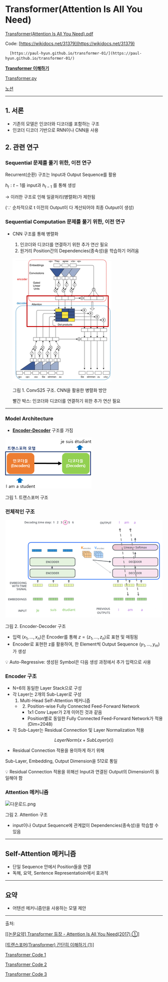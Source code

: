 # Transformer(Attention Is All You Need)

[Transformer(Attention Is All You Need).pdf](Transformer(Attention%20Is%20All%20You%20Need)%2027804034c39b4ccd97be4794d7555088/Transformer(Attention_Is_All_You_Need).pdf)

Code: [https://wikidocs.net/31379](https://wikidocs.net/31379)

      [https://paul-hyun.github.io/transformer-01/](https://paul-hyun.github.io/transformer-01/)

****[Transformer 이해하기](https://wikidocs.net/156986)****

[Transformer.py](Transformer(Attention%20Is%20All%20You%20Need)%2027804034c39b4ccd97be4794d7555088/Transformer.py)

[노션](Transformer(Attention%20Is%20All%20You%20Need)%2027804034c39b4ccd97be4794d7555088/Transformer%20Code%201%2008048e05388046aba29cb19296f0c475.md)

---

## 1. 서론

- 기존의 모델은 인코더와 디코더를 포함하는 구조
- 인코더 디코더 기반으로 RNN이나 CNN을 사용

## **2. 관련 연구**

### **Sequential 문제를 풀기 위한, 이전 연구**

Recurrent(순환) 구조는 Input과 Output Sequence를 활용

$h_t :t-1$를  input과  $h_{t-1}$ 를 통해 생성

→ 이러한 구조로 인해 일괄처리(병렬화)가 제한됨

(∵ 순차적으로 t 이전의 Output이 다 계산되어야 최종 Output이 생성)

### **Sequential Computation 문제를 풀기 위한, 이전 연구**

- CNN 구조를 통해 병렬화
    1. 인코더와 디코더를 연결하기 위한 추가 연산 필요
    2. 원거리 Position간의 Dependencies(종속성)을 학습하기 어려움
    
    ![Untitled](Transformer(Attention%20Is%20All%20You%20Need)%2027804034c39b4ccd97be4794d7555088/Untitled.png)
    
    그림 1. ConvS25 구조. CNN을 활용한 병렬화 방안
    
    빨간 박스: 인코더와 디코더를 연결하기 위한 추가 연산 필요
    

---

### Model Architecture

- **[Encoder-Decoder](https://www.notion.so/Seq2seq-d83be7a8cd3043149795fa32930a2289)** 구조를 가짐

![Untitled](Transformer(Attention%20Is%20All%20You%20Need)%2027804034c39b4ccd97be4794d7555088/Untitled%201.png)

그림 1. 트랜스포머 구조

### 전체적인 구조

![Untitled](Transformer(Attention%20Is%20All%20You%20Need)%2027804034c39b4ccd97be4794d7555088/Untitled%202.png)

그림 2. Encoder-Decoder 구조

- 입력 $(x_1,...,x_n)$은 Encoder를 통해   $z=(z_1,...,z_n)$로 표현 및 매핑됨
- Encoder로 표현한 z를 활용하여, 한 Element씩 Output Sequence $(y_1,...,y_m)$가 생성

<aside>
💡 Auto-Regressive: 생성된 Symbol은 다음 생성 과정에서 추가 입력으로 사용

</aside>

### Encoder 구조

- N=6의 동일한 Layer Stack으로 구성
- 각 Layer는 2개의 Sub-Layer로 구성
    1. Multi-Head Self-Attention 메커니즘
    - 2. Position-wise Fully Connected Feed-Forward Network
        - 1x1 Conv Layer가 2개 이어진 것과 같음
        - Position별로 동일한 Fully Connected Feed-Forward Network가 적용 (Dim=2048)
- 각 Sub-Layer는 Residual Connection 및 Layer Normalization 적용

$$
LayerNorm(x+SubLayer(x))
$$

- Residual Connection 적용을 용이하게 하기 위해

Sub-Layer, Embedding, Output Dimension을 512로 통일

<aside>
💡 Residual Connection 적용을 위해선
Input과 연결된 Output의 Dimension이 동일해야 함

</aside>

### Attention 메커니즘

![다운로드.png](Transformer(Attention%20Is%20All%20You%20Need)%2027804034c39b4ccd97be4794d7555088/%E1%84%83%E1%85%A1%E1%84%8B%E1%85%AE%E1%86%AB%E1%84%85%E1%85%A9%E1%84%83%E1%85%B3.png)

그림 2. Attention 구조

- input이나 Output Sequence에 관계없이 Dependencies(종속성)을 학습할 수 있음

---

## Self-Attention 메커니즘

- 단일 Sequence 안에서 Position들을 연결
- 독해,  요약, Sentence Representatioin에서 효과적

---

## 요약

- 어텐션 메커니즘만을 사용하는 모델 제안

---

출처:

[[[논문요약] Transformer 등장 - Attention Is All You Need(2017) ①]](https://kmhana.tistory.com/28)

[[트랜스포머(Transformer) 간단히 이해하기 (1)]](https://moondol-ai.tistory.com/460)

[Transformer Code 1](Transformer(Attention%20Is%20All%20You%20Need)%2027804034c39b4ccd97be4794d7555088/Transformer%20Code%201%2008048e05388046aba29cb19296f0c475.md)

[Transformer Code 2](Transformer(Attention%20Is%20All%20You%20Need)%2027804034c39b4ccd97be4794d7555088/Transformer%20Code%202%20c477cfbf5d74460cbde109c32d68b7a0.md)

[Transformer Code 3](Transformer(Attention%20Is%20All%20You%20Need)%2027804034c39b4ccd97be4794d7555088/Transformer%20Code%203%206e02155521c047ffaaedc6bb76d1f3a1.md)
